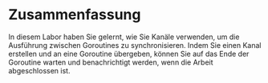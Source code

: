 # Zusammenfassung

In diesem Labor haben Sie gelernt, wie Sie Kanäle verwenden, um die Ausführung zwischen Goroutines zu synchronisieren. Indem Sie einen Kanal erstellen und an eine Goroutine übergeben, können Sie auf das Ende der Goroutine warten und benachrichtigt werden, wenn die Arbeit abgeschlossen ist.
